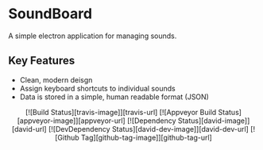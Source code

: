 # SoundBoard

A simple electron application for managing sounds.

## Key Features

- Clean, modern deisgn
- Assign keyboard shortcuts to individual sounds
- Data is stored in a simple, human readable format (JSON)

<div align="center">

[![Build Status][travis-image]][travis-url]
[![Appveyor Build Status][appveyor-image]][appveyor-url]
[![Dependency Status][david-image]][david-url]
[![DevDependency Status][david-dev-image]][david-dev-url]
[![Github Tag][github-tag-image]][github-tag-url]

</div>
